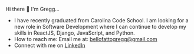 Hi there  👋  I'm Gregg...

- I have recently graduated from Carolina Code School. I am looking for a new role in Software Development where I can continue to develop my skills in ReactJS, Django, JavaScript, and Python.
- How to reach me: Email me at: bellofattogregg@gmail.com
- Connect with me on [LinkedIn](https://www.linkedin.com/in/gregg-bellofatto-06349810a)
